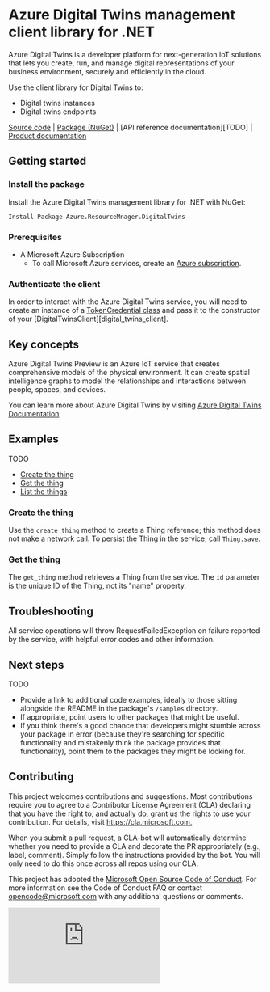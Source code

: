 # Azure Digital Twins management client library for .NET

Azure Digital Twins is a developer platform for next-generation IoT solutions that lets you create, run, and manage digital representations of your business environment, securely and efficiently in the cloud.

Use the client library for Digital Twins to:

- Digital twins instances
- Digital twins endpoints

[Source code][source] | [Package (NuGet)][adt_nuget] | [API reference documentation][TODO] | [Product documentation][digital_twins_documentation]

## Getting started

### Install the package

Install the Azure Digital Twins management library for .NET with NuGet:

```console
Install-Package Azure.ResourceMnager.DigitalTwins
```

### Prerequisites

- A Microsoft Azure Subscription
  - To call Microsoft Azure services, create an [Azure subscription][azure_sub].

### Authenticate the client

In order to interact with the Azure Digital Twins service, you will need to create an instance of a [TokenCredential class][token_credential] and pass it to the constructor of your [DigitalTwinsClient][digital_twins_client].

## Key concepts

Azure Digital Twins Preview is an Azure IoT service that creates comprehensive models of the physical environment.
It can create spatial intelligence graphs to model the relationships and interactions between people, spaces, and devices.

You can learn more about Azure Digital Twins by visiting [Azure Digital Twins Documentation][digital_twins_documentation]

## Examples

TODO

* [Create the thing](#create-the-thing)
* [Get the thing](#get-the-thing)
* [List the things](#list-the-things)

### Create the thing

Use the `create_thing` method to create a Thing reference; this method does not make a network call. To persist the Thing in the service, call `Thing.save`.

### Get the thing

The `get_thing` method retrieves a Thing from the service. The `id` parameter is the unique ID of the Thing, not its "name" property.

## Troubleshooting

All service operations will throw RequestFailedException on failure reported by the service, with helpful error codes and other information.

## Next steps

TODO

* Provide a link to additional code examples, ideally to those sitting alongside the README in the package's `/samples` directory.
* If appropriate, point users to other packages that might be useful.
* If you think there's a good chance that developers might stumble across your package in error (because they're searching for specific functionality and mistakenly think the package provides that functionality), point them to the packages they might be looking for.

## Contributing

This project welcomes contributions and suggestions.
Most contributions require you to agree to a Contributor License Agreement (CLA) declaring that you have the right to, and actually do, grant us the rights to use your contribution.
For details, visit <https://cla.microsoft.com.>

When you submit a pull request, a CLA-bot will automatically determine whether you need to provide a CLA and decorate the PR appropriately (e.g., label, comment).
Simply follow the instructions provided by the bot.
You will only need to do this once across all repos using our CLA.

This project has adopted the [Microsoft Open Source Code of Conduct][code_of_conduct].
For more information see the Code of Conduct FAQ or contact opencode@microsoft.com with any additional questions or comments.

<!-- LINKS -->
[azure_sub]: https://azure.microsoft.com/free/
[source]: https://github.com/Azure/azure-sdk-for-net/tree/master/sdk/digitaltwins/Azure.ResourceManager.DigitalTwins
[package]: https://www.nuget.org/packages/Azure.DigitalTwins.Core
[code_of_conduct]: https://opensource.microsoft.com/codeofconduct/
[token_credential]: https://docs.microsoft.com/en-us/dotnet/api/azure.core.tokencredential?view=azure-dotnet
[digital_twins_documentation]: https://docs.microsoft.com/en-us/azure/digital-twins/
[adt_nuget]: https://www.nuget.org/packages/Azure.ResourceManager.DigitalTwins

![Impressions](https://azure-sdk-impressions.azurewebsites.net/api/impressions/azure-sdk-for-net%2Fsdk%2Fdigitaltwins%2FAzure.ResourceManager.DigitalTwins%2FREADME.md)
